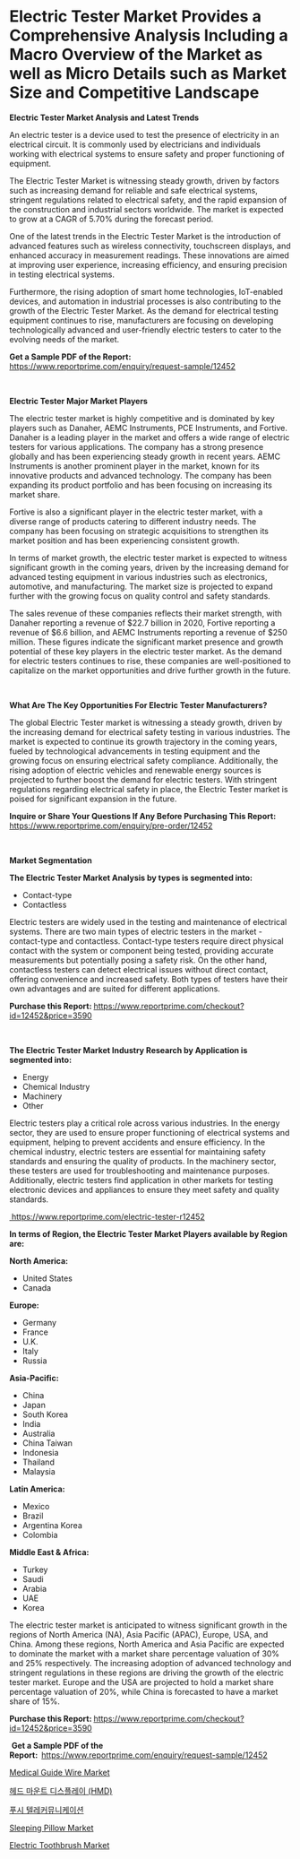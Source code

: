 <p><h1>Electric Tester Market Provides a Comprehensive Analysis Including a Macro Overview of the Market as well as Micro Details such as Market Size and Competitive Landscape</h1></p><p><strong>Electric Tester Market Analysis and Latest Trends</strong></p>
<p><p>An electric tester is a device used to test the presence of electricity in an electrical circuit. It is commonly used by electricians and individuals working with electrical systems to ensure safety and proper functioning of equipment.</p><p>The Electric Tester Market is witnessing steady growth, driven by factors such as increasing demand for reliable and safe electrical systems, stringent regulations related to electrical safety, and the rapid expansion of the construction and industrial sectors worldwide. The market is expected to grow at a CAGR of 5.70% during the forecast period.</p><p>One of the latest trends in the Electric Tester Market is the introduction of advanced features such as wireless connectivity, touchscreen displays, and enhanced accuracy in measurement readings. These innovations are aimed at improving user experience, increasing efficiency, and ensuring precision in testing electrical systems.</p><p>Furthermore, the rising adoption of smart home technologies, IoT-enabled devices, and automation in industrial processes is also contributing to the growth of the Electric Tester Market. As the demand for electrical testing equipment continues to rise, manufacturers are focusing on developing technologically advanced and user-friendly electric testers to cater to the evolving needs of the market.</p></p>
<p><strong>Get a Sample PDF of the Report:&nbsp;</strong> <a href="https://www.reportprime.com/enquiry/request-sample/12452">https://www.reportprime.com/enquiry/request-sample/12452</a></p>
<p>&nbsp;</p>
<p><strong>Electric Tester Major Market Players</strong></p>
<p><p>The electric tester market is highly competitive and is dominated by key players such as Danaher, AEMC Instruments, PCE Instruments, and Fortive. Danaher is a leading player in the market and offers a wide range of electric testers for various applications. The company has a strong presence globally and has been experiencing steady growth in recent years. AEMC Instruments is another prominent player in the market, known for its innovative products and advanced technology. The company has been expanding its product portfolio and has been focusing on increasing its market share.</p><p>Fortive is also a significant player in the electric tester market, with a diverse range of products catering to different industry needs. The company has been focusing on strategic acquisitions to strengthen its market position and has been experiencing consistent growth.</p><p>In terms of market growth, the electric tester market is expected to witness significant growth in the coming years, driven by the increasing demand for advanced testing equipment in various industries such as electronics, automotive, and manufacturing. The market size is projected to expand further with the growing focus on quality control and safety standards.</p><p>The sales revenue of these companies reflects their market strength, with Danaher reporting a revenue of $22.7 billion in 2020, Fortive reporting a revenue of $6.6 billion, and AEMC Instruments reporting a revenue of $250 million. These figures indicate the significant market presence and growth potential of these key players in the electric tester market. As the demand for electric testers continues to rise, these companies are well-positioned to capitalize on the market opportunities and drive further growth in the future.</p></p>
<p>&nbsp;</p>
<p><strong>What Are The Key Opportunities For Electric Tester Manufacturers?</strong></p>
<p><p>The global Electric Tester market is witnessing a steady growth, driven by the increasing demand for electrical safety testing in various industries. The market is expected to continue its growth trajectory in the coming years, fueled by technological advancements in testing equipment and the growing focus on ensuring electrical safety compliance. Additionally, the rising adoption of electric vehicles and renewable energy sources is projected to further boost the demand for electric testers. With stringent regulations regarding electrical safety in place, the Electric Tester market is poised for significant expansion in the future.</p></p>
<p><strong>Inquire or Share Your Questions If Any Before Purchasing This Report:</strong> <a href="https://www.reportprime.com/enquiry/pre-order/12452">https://www.reportprime.com/enquiry/pre-order/12452</a></p>
<p>&nbsp;</p>
<p><strong>Market Segmentation</strong></p>
<p><strong>The Electric Tester Market Analysis by types is segmented into:</strong></p>
<p><ul><li>Contact-type</li><li>Contactless</li></ul></p>
<p><p>Electric testers are widely used in the testing and maintenance of electrical systems. There are two main types of electric testers in the market - contact-type and contactless. Contact-type testers require direct physical contact with the system or component being tested, providing accurate measurements but potentially posing a safety risk. On the other hand, contactless testers can detect electrical issues without direct contact, offering convenience and increased safety. Both types of testers have their own advantages and are suited for different applications.</p></p>
<p><strong>Purchase this Report:&nbsp;</strong><a href="https://www.reportprime.com/checkout?id=12452&price=3590">https://www.reportprime.com/checkout?id=12452&price=3590</a></p>
<p>&nbsp;</p>
<p><strong>The Electric Tester Market Industry Research by Application is segmented into:</strong></p>
<p><ul><li>Energy</li><li>Chemical Industry</li><li>Machinery</li><li>Other</li></ul></p>
<p><p>Electric testers play a critical role across various industries. In the energy sector, they are used to ensure proper functioning of electrical systems and equipment, helping to prevent accidents and ensure efficiency. In the chemical industry, electric testers are essential for maintaining safety standards and ensuring the quality of products. In the machinery sector, these testers are used for troubleshooting and maintenance purposes. Additionally, electric testers find application in other markets for testing electronic devices and appliances to ensure they meet safety and quality standards.</p></p>
<p><a href="https://www.reportprime.com/electric-tester-r12452">&nbsp;https://www.reportprime.com/electric-tester-r12452</a></p>
<p><strong>In terms of Region, the Electric Tester Market Players available by Region are:</strong></p>
<p>
    <p> <strong> North America: </strong>
        <ul>
            <li>United States</li>
            <li>Canada</li>
        </ul>
        </p> 
    <p> <strong> Europe: </strong>
        <ul>
            <li>Germany</li>
            <li>France</li>
            <li>U.K.</li>
            <li>Italy</li>
            <li>Russia</li>
        </ul>
        </p> 
    <p> <strong> Asia-Pacific: </strong>
        <ul>
            <li>China</li>
            <li>Japan</li>
            <li>South Korea</li>
            <li>India</li>
            <li>Australia</li>
            <li>China Taiwan</li>
            <li>Indonesia</li>
            <li>Thailand</li>
            <li>Malaysia</li>
        </ul>
        </p> 
    <p> <strong> Latin America: </strong>
        <ul>
            <li>Mexico</li>
            <li>Brazil</li>
            <li>Argentina Korea</li>
            <li>Colombia</li>
        </ul>
        </p> 
    <p> <strong> Middle East & Africa: </strong>
        <ul>
            <li>Turkey</li>
            <li>Saudi</li>
            <li>Arabia</li>
            <li>UAE</li>
            <li>Korea</li>
        </ul>
    </p>
    </p>
<p><p>The electric tester market is anticipated to witness significant growth in the regions of North America (NA), Asia Pacific (APAC), Europe, USA, and China. Among these regions, North America and Asia Pacific are expected to dominate the market with a market share percentage valuation of 30% and 25% respectively. The increasing adoption of advanced technology and stringent regulations in these regions are driving the growth of the electric tester market. Europe and the USA are projected to hold a market share percentage valuation of 20%, while China is forecasted to have a market share of 15%.</p></p>
<p><strong>Purchase this Report: </strong><a href="https://www.reportprime.com/checkout?id=12452&price=3590">https://www.reportprime.com/checkout?id=12452&price=3590</a></p>
<p>&nbsp;<strong>Get a Sample PDF of the Report:&nbsp;&nbsp;</strong><a href="https://www.reportprime.com/enquiry/request-sample/12452">https://www.reportprime.com/enquiry/request-sample/12452</a></p>
<p><strong></strong></p>
<p><p><a href="https://medium.com/@colin.paterson6579/medical-guide-wire-market-market-segmentation-geographical-regions-and-market-forcast-till-2031-f7791cde4d46?postPublishedType=initial">Medical Guide Wire Market</a></p><p><a href="https://github.com/JosefaRice/Market-Research-Report-List-2/blob/main/5395850101992.md">헤드 마운트 디스플레이 (HMD)</a></p><p><a href="https://github.com/fernandotryO5lson96765/Market-Research-Report-List-3/blob/main/7314841101991.md">푸시 텔레커뮤니케이션</a></p><p><a href="https://github.com/AndreanneHane2023/Market-Research-Report-List-2/blob/main/sleeping-pillow-market.md">Sleeping Pillow Market</a></p><p><a href="https://github.com/RyleeBauch2023/Market-Research-Report-List-2/blob/main/electric-toothbrush-market.md">Electric Toothbrush Market</a></p></p>